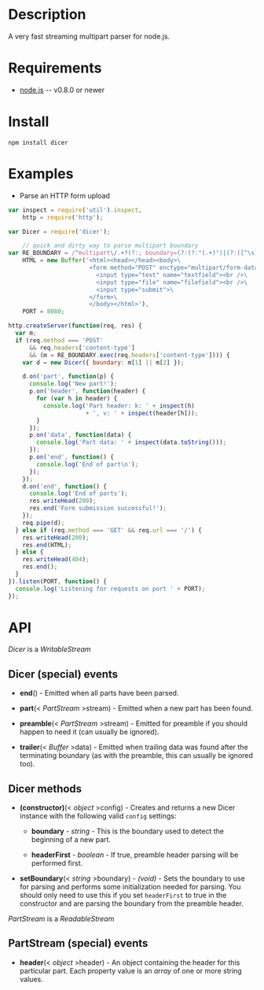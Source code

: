 
Description
===========

A very fast streaming multipart parser for node.js.


Requirements
============

* [node.js](http://nodejs.org/) -- v0.8.0 or newer


Install
============

    npm install dicer


Examples
========

* Parse an HTTP form upload

```javascript
var inspect = require('util').inspect,
    http = require('http');

var Dicer = require('dicer');

    // quick and dirty way to parse multipart boundary
var RE_BOUNDARY = /^multipart\/.+?(?:; boundary=(?:(?:"(.+)")|(?:([^\s]+))))$/i,
    HTML = new Buffer('<html><head></head><body>\
                       <form method="POST" enctype="multipart/form-data">\
                         <input type="text" name="textfield"><br />\
                         <input type="file" name="filefield"><br />\
                         <input type="submit">\
                       </form>\
                       </body></html>'),
    PORT = 8080;

http.createServer(function(req, res) {
  var m;
  if (req.method === 'POST'
      && req.headers['content-type']
      && (m = RE_BOUNDARY.exec(req.headers['content-type']))) {
    var d = new Dicer({ boundary: m[1] || m[2] });

    d.on('part', function(p) {
      console.log('New part!');
      p.on('header', function(header) {
        for (var h in header) {
          console.log('Part header: k: ' + inspect(h)
                      + ', v: ' + inspect(header[h]));
        }
      });
      p.on('data', function(data) {
        console.log('Part data: ' + inspect(data.toString()));
      });
      p.on('end', function() {
        console.log('End of part\n');
      });
    });
    d.on('end', function() {
      console.log('End of parts');
      res.writeHead(200);
      res.end('Form submission successful!');
    });
    req.pipe(d);
  } else if (req.method === 'GET' && req.url === '/') {
    res.writeHead(200);
    res.end(HTML);
  } else {
    res.writeHead(404);
    res.end();
  }
}).listen(PORT, function() {
  console.log('Listening for requests on port ' + PORT);
});
```


API
===

_Dicer_ is a _WritableStream_

Dicer (special) events
----------------------

* **end**() - Emitted when all parts have been parsed.

* **part**(< _PartStream_ >stream) - Emitted when a new part has been found.

* **preamble**(< _PartStream_ >stream) - Emitted for preamble if you should happen to need it (can usually be ignored).

* **trailer**(< _Buffer_ >data) - Emitted when trailing data was found after the terminating boundary (as with the preamble, this can usually be ignored too).


Dicer methods
-------------

* **(constructor)**(< _object_ >config) - Creates and returns a new Dicer instance with the following valid `config` settings:

    * **boundary** - _string_ - This is the boundary used to detect the beginning of a new part.

    * **headerFirst** - _boolean_ - If true, preamble header parsing will be performed first.

* **setBoundary**(< _string_ >boundary) - _(void)_ - Sets the boundary to use for parsing and performs some initialization needed for parsing. You should only need to use this if you set `headerFirst` to true in the constructor and are parsing the boundary from the preamble header.



_PartStream_ is a _ReadableStream_

PartStream (special) events
---------------------------

* **header**(< _object_ >header) - An object containing the header for this particular part. Each property value is an _array_ of one or more string values.
